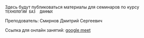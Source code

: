 ﻿Здесь будут публиковаться материалы для семинаров по курсу
`ТЕХНОЛОГИИ БАЗ  ДАННЫХ`

Преподователь: Смирнов Дмитрий Сергеевич

Ссылка для онлайн занятий: [google meet](https://meet.google.com/xvg-mfdi-ayd)
